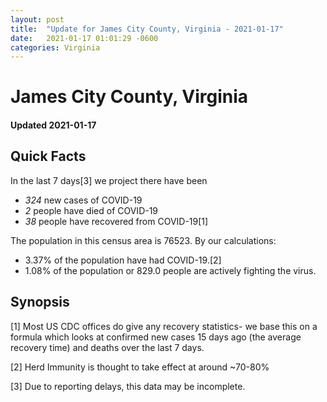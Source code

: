 ```yaml
---
layout: post
title:  "Update for James City County, Virginia - 2021-01-17"
date:   2021-01-17 01:01:29 -0600
categories: Virginia
---
```


# James City County, Virginia
#### Updated 2021-01-17

## Quick Facts

In the last 7 days[3] we project there have been
- *324* new cases of COVID-19
- *2* people have died of COVID-19
- *38* people have recovered from COVID-19[1]

The population in this census area is 76523. By our calculations:
- 3.37% of the population have had COVID-19.[2]
- 1.08% of the population or 829.0 people are actively fighting the virus.

## Synopsis




[1] Most US CDC offices do give any recovery statistics- we base this on a formula which looks at confirmed new cases
15 days ago (the average recovery time) and deaths over the last 7 days.

[2] Herd Immunity is thought to take effect at around ~70-80%

[3] Due to reporting delays, this data may be incomplete.
 
    